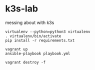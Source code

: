 # k3s-lab


messing about with k3s


    virtualenv --python=python3 virtualenv
    . virtualenv/bin/activate
    pip install -r requirements.txt

    vagrant up
    ansible-playbook playbook.yml

    vagrant destroy -f
